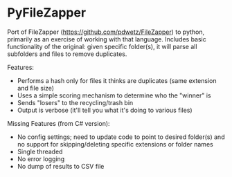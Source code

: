 PyFileZapper
============

Port of FileZapper (https://github.com/pdwetz/FileZapper) to python, primarily as an exercise of working with that language. Includes basic functionality of the original: given specific folder(s), it will parse all subfolders and files to remove duplicates.

Features:
* Performs a hash only for files it thinks are duplicates (same extension and file size)
* Uses a simple scoring mechanism to determine who the "winner" is
* Sends "losers" to the recycling/trash bin
* Output is verbose (it'll tell you what it's doing to various files)

Missing Features (from C# version):
* No config settings; need to update code to point to desired folder(s) and no support for skipping/deleting specific extensions or folder names
* Single threaded
* No error logging
* No dump of results to CSV file
